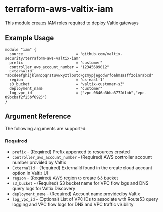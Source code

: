 # terraform-aws-valtix-iam
This module creates IAM roles required to deploy Valtix gateways

## Example Usage
```hcl
module "iam" {
  source                        = "github.com/valtix-security/terraform-aws-valtix-iam"
  prefix                        = "customer"
  controller_aws_account_number = "12345689012"
  ExternalId                    = "abcdeefghijklmnopqrstuvwxyztlostdkgzmypjegodwrfoahmsasffzoinrabcd"
  region                        = "us-east-1"
  s3_bucket                     = "valtix-customer-s3"
  deployment_name               = "customer"
  log_vpc_id                    = ["vpc-0846a3bba3772d1bb","vpc-09bcbaf2f25bf6926"]
}
```

## Argument Reference

The following arguments are supported:
### Required
* `prefix` - (Required) Prefix appended to resources created
* `controller_aws_account_number` - (Required) AWS controller account number provided by Valtix
* `ExternalId` - (Required) ExternalId found in the create cloud account option in Valtix UI
* `region` - (Required) AWS region to create S3 bucket
* `s3_bucket` - (Required) S3 bucket name for VPC flow logs and DNS query logs for Valtix Discovery
* `deployment_name` - (Required) Account name provided by Valtix
* `log_vpc_id` - (Optional) List of VPC IDs to associate with Route53 query logging and VPC flow logs for DNS and VPC traffic visibility
